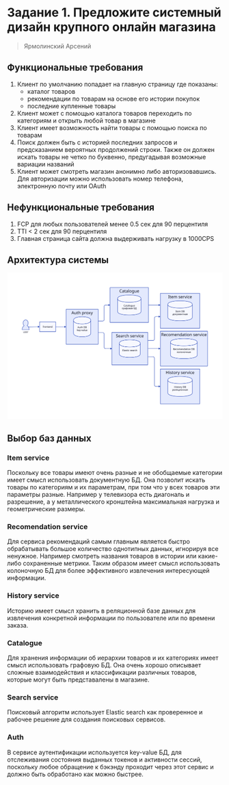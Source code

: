 # Задание 1. Предложите системный дизайн крупного онлайн магазина

> Ярмолинский Арсений

## Функциональные требования
  
1. Клиент по умолчанию попадает на главную страницу где показаны:
    - каталог товаров
    - рекомендации по товарам на основе его истории покупок
    - последние купленные товары
2. Клиент может с помощью каталога товаров переходить по категориям и открыть любой товар в магазине
3. Клиент имеет возможность найти товары с помощью поиска по товарам
4. Поиск должен быть с историей последних запросов и предсказанием вероятных продолжений строки. Также он должен искать товары не четко по буквенно, предугадывая возможные вариации названий
5. Клиент может смотреть магазин анонимно либо авторизовавшись. Для авторизации можно использовать номер телефона, электронную почту или OAuth

## Нефункциональные требования

1. FCP для любых пользователей менее 0.5 сек для 90 перцентиля
2. TTI < 2 сек для 90 перцентиля
3. Главная страница сайта должна выдерживать нагрузку в 1000CPS

## Архитектура системы

![](system.svg)

## Выбор баз данных

### Item service

Поскольку все товары имеют очень разные и не обобщаемые категории имеет смысл использовать документную БД. Она позволит искать товары по категориям и их параметрам, при том что у всех товаров эти параметры разные. Например у телевизора есть диагональ и разрешение, а у металлического кронштейна максимальная нагрузка и геометрические размеры.

### Recomendation service

Для сервиса рекомендаций самым главным является быстро обрабатывать большое количество однотипных данных, игнорируя все ненужное. Например смотреть названия товаров в истории или какие-либо сохраненные метрики. Таким образом имеет смысл использовать колоночную БД для более эффективного извлечения интересующей информации.

### History service

Историю имеет смысл хранить в реляционной базе данных для извлечения конкретной информации по пользователе или по времени заказа.

### Catalogue

Для хранения информации об иерархии товаров и их категориях имеет смысл использовать графовую БД. Она очень хорошо описывает сложные взаимодействия и классификации различных товаров, которые могут быть представалены в магазине.

### Search service

Поисковый алгоритм использует Elastic search как проверенное и рабочее решение для создания поисковых сервисов.

### Auth

В сервисе аутентификации используется key-value БД, для отслеживания состояния выданных токенов и активности сессий, поскольку любое обращение к бэкэнду проходит через этот сервис и должно быть обработано как можно быстрее.
